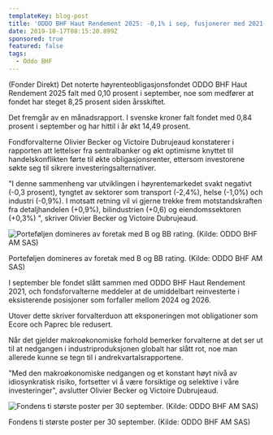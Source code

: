 ```yaml
---
templateKey: blog-post
title: 'ODDO BHF Haut Rendement 2025: -0,1% i sep, fusjonerer med 2021-fond'
date: 2019-10-17T08:15:20.899Z
sponsored: true
featured: false
tags:
  - Oddo BHF
---
```

(Fonder Direkt) Det noterte høyrenteobligasjonsfondet ODDO BHF Haut Rendement 2025 falt med 0,10 prosent i september, noe som medfører at fondet har steget 8,25 prosent siden årsskiftet.



Det fremgår av en månadsrapport. I svenske kroner falt fondet med 0,84 prosent i september og har hittil i år økt 14,49 prosent.



Fondforvalterne Olivier Becker og Victoire Dubrujeaud konstaterer i rapporten att lettelser fra sentralbanker og økt optimisme knyttet til handelskonflikten førte til økte obligasjonsrenter, ettersom investorene søkte seg til sikrere investeringsalternativer.



"I denne sammenheng var utviklingen i høyrentemarkedet svakt negativt (-0,3 prosent), tyngtet av sektorer som transport (-2,4%), helse (-1,0%) och industri (-0,9%). I motsatt retning vil vi gjerne trekke frem motstandskraften fra detaljhandelen (+0,9%), bilindustrien (+0,6) og eiendomssektoren (+0,3%) ", skriver Olivier Becker og Victoire Dubrujeaud.

![Porteføljen domineres av foretak med B og BB rating. (Kilde: ODDO BHF AM SAS)](/img/rend2.png "Porteføljen domineres av foretak med B og BB rating. (Kilde: ODDO BHF AM SAS)")

<span class="image-caption">Porteføljen domineres av foretak med B og BB rating. (Kilde: ODDO BHF AM SAS)</span>

I september ble fondet slått sammen med ODDO BHF Haut Rendement 2021, och fondsforvalterne meddeler at de umiddelbart reinvesterte i eksisterende posisjoner som forfaller mellom 2024 og 2026.



Utover dette skriver forvalterduon att eksponeringen mot obligationer som Ecore och Paprec ble redusert.



Når det gjelder makroøkonomiske forhold bemerker forvalterne at det ser ut til at nedgangen i industriproduksjonen globalt har slått rot, noe man allerede kunne se tegn til i andrekvartalsrapportene.



"Med den makroøkonomiske nedgangen og et konstant høyt nivå av idiosynkratisk risiko, fortsetter vi å være forsiktige og selektive i våre investeringer", avslutter Olivier Becker og Victoire Dubrujeaud.

![Fondens ti største poster per 30 september. (Kilde: ODDO BHF AM SAS)](/img/rend.png "Fondens ti største poster per 30 september. (Kilde: ODDO BHF AM SAS)")

<span class="image-caption">Fondens ti største poster per 30 september. (Kilde: ODDO BHF AM SAS)</span>
